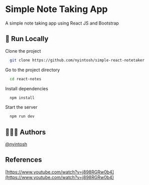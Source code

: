 # Simple Note Taking App

A simple note taking app using React JS and Bootstrap

## 🎰 Run Locally

Clone the project

```bash
  git clone https://github.com/nyintosh/simple-react-notetaker
```

Go to the project directory

```bash
  cd react-notes
```

Install dependencies

```bash
  npm install
```

Start the server

```bash
  npm run dev
```

## 👨🏻‍💻 Authors

[@nyintosh](https://www.github.com/nyintosh)

## References

[https://www.youtube.com/watch?v=j898RGRw0b4](https://www.youtube.com/watch?v=j898RGRw0b4)
